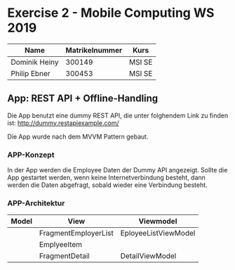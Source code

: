 # Exercise 2 - Mobile Computing WS 2019
| Name          | Matrikelnummer | Kurs   |
| ------------- | -------------- | ------ |
| Dominik Heiny | 300149         | MSI SE |
| Philip Ebner  | 300453         | MSI SE |

## App: REST API + Offline-Handling

Die App benutzt eine dummy REST API, die unter folghendem Link zu finden ist: http://dummy.restapiexample.com/

Die App wurde nach dem MVVM Pattern gebaut.


### APP-Konzept

In der App werden die Employee Daten der Dummy API angezeigt. Sollte die App gestartet werden, wenn keine Internetverbindung besteht, dann werden die Daten abgefragt, sobald wieder eine Verbindung besteht.


### APP-Architektur
| Model          | View                 | Viewmodel            |
| -------------  | --------------       | ------               |
|                | FragmentEmployerList | EployeeListViewModel |  -----> |Dummy REST API |
|                | EmplyeeItem          |                      |
|                | FragmentDetail       | DetailViewModel      |

